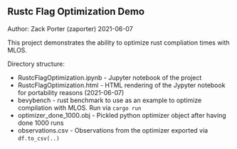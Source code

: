## Rustc Flag Optimization Demo

Author: Zack Porter  (zaporter)
2021-06-07

This project demonstrates the ability to optimize rust compliation times with MLOS. 

Directory structure:

- RustcFlagOptimization.ipynb - Jupyter notebook of the project
- RustcFlagOptimization.html - HTML rendering of the Jypyter notebook for portability reasons (2021-06-07)
- bevybench - rust benchmark to use as an example to optimize compilation with MLOS. Run via `cargo run`
- optimizer_done_1000.obj - Pickled python optimizer object after having done 1000 runs 
- observations.csv - Observations from the optimizer exported via `df.to_csv(..)`

